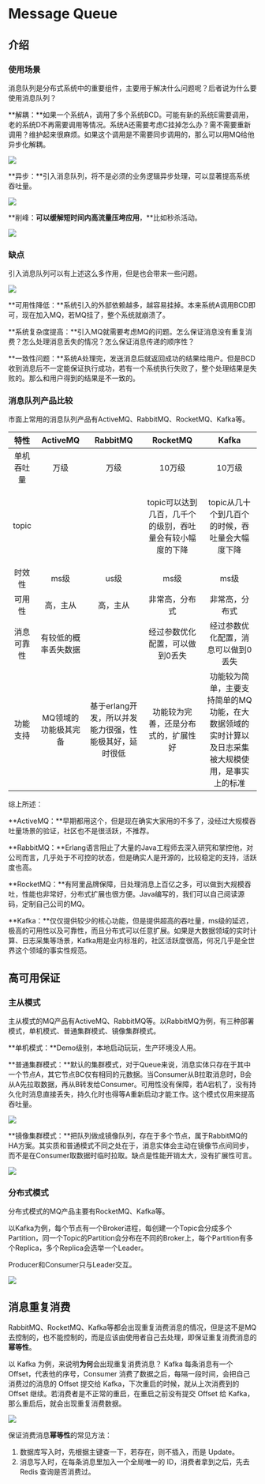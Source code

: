 # Message Queue

## 介绍

### 使用场景

消息队列是分布式系统中的重要组件，主要用于解决什么问题呢？后者说为什么要使用消息队列？

**解耦：**如果一个系统A，调用了多个系统BCD。可能有新的系统E需要调用，老的系统D不再需要调用等情况。系统A还需要考虑C挂掉怎么办？需不需要重新调用？维护起来很麻烦。如果这个调用是不需要同步调用的，那么可以用MQ给他异步化解耦。

![](../.gitbook/assets/tu-pian%20%286%29.png)

**异步：**引入消息队列，将不是必须的业务逻辑异步处理，可以显著提高系统吞吐量。

![](../.gitbook/assets/tu-pian%20%284%29.png)

**削峰：**可以缓解短时间内高流量压垮应用**，**比如秒杀活动。

![](../.gitbook/assets/tu-pian%20%282%29.png)

### 缺点

引入消息队列可以有上述这么多作用，但是也会带来一些问题。

![](../.gitbook/assets/tu-pian%20%285%29.png)

**可用性降低：**系统引入的外部依赖越多，越容易挂掉。本来系统A调用BCD即可，现在加入MQ，若MQ挂了，整个系统就崩溃了。

**系统复杂度提高：**引入MQ就需要考虑MQ的问题。怎么保证消息没有重复消费？怎么处理消息丢失的情况？怎么保证消息传递的顺序性？

**一致性问题：**系统A处理完，发送消息后就返回成功的结果给用户。但是BCD收到消息后不一定能保证执行成功，若有一个系统执行失败了，整个处理结果是失败的。那么和用户得到的结果是不一致的。

### 消息队列产品比较

市面上常用的消息队列产品有ActiveMQ、RabbitMQ、RocketMQ、Kafka等。

<table>
  <thead>
    <tr>
      <th style="text-align:center">特性</th>
      <th style="text-align:center">ActiveMQ</th>
      <th style="text-align:center">RabbitMQ</th>
      <th style="text-align:center">RocketMQ</th>
      <th style="text-align:center">Kafka</th>
    </tr>
  </thead>
  <tbody>
    <tr>
      <td style="text-align:center">单机吞吐量</td>
      <td style="text-align:center">万级</td>
      <td style="text-align:center">万级</td>
      <td style="text-align:center">10万级</td>
      <td style="text-align:center">10万级</td>
    </tr>
    <tr>
      <td style="text-align:center">topic</td>
      <td style="text-align:center"></td>
      <td style="text-align:center"></td>
      <td style="text-align:center">topic可以达到几百，几千个的级别，吞吐量会有较小幅度的下降</td>
      <td style="text-align:center">
        <p>topic从几十个到几百个的时候，吞吐量会大幅度下降</p>
        <p></p>
      </td>
    </tr>
    <tr>
      <td style="text-align:center">时效性</td>
      <td style="text-align:center">ms级</td>
      <td style="text-align:center">us级</td>
      <td style="text-align:center">ms级</td>
      <td style="text-align:center">ms级</td>
    </tr>
    <tr>
      <td style="text-align:center">可用性</td>
      <td style="text-align:center">高，主从</td>
      <td style="text-align:center">高，主从</td>
      <td style="text-align:center">非常高，分布式</td>
      <td style="text-align:center">非常高，分布式</td>
    </tr>
    <tr>
      <td style="text-align:center">消息可靠性</td>
      <td style="text-align:center">有较低的概率丢失数据</td>
      <td style="text-align:center"></td>
      <td style="text-align:center">经过参数优化配置，可以做到0丢失</td>
      <td style="text-align:center">经过参数优化配置，消息可以做到0丢失</td>
    </tr>
    <tr>
      <td style="text-align:center">功能支持</td>
      <td style="text-align:center">MQ领域的功能极其完备</td>
      <td style="text-align:center">基于erlang开发，所以并发能力很强，性能极其好，延时很低</td>
      <td style="text-align:center">功能较为完善，还是分布式的，扩展性好</td>
      <td style="text-align:center">功能较为简单，主要支持简单的MQ功能，在大数据领域的实时计算以及日志采集被大规模使用，是事实上的标准</td>
    </tr>
  </tbody>
</table>综上所述：

**ActiveMQ：**早期都用这个，但是现在确实大家用的不多了，没经过大规模吞吐量场景的验证，社区也不是很活跃，不推荐。

**RabbitMQ：**Erlang语言阻止了大量的Java工程师去深入研究和掌控他，对公司而言，几乎处于不可控的状态，但是确实人是开源的，比较稳定的支持，活跃度也高。

**RocketMQ：**有阿里品牌保障，日处理消息上百亿之多，可以做到大规模吞吐，性能也非常好，分布式扩展也很方便。Java编写的，我们可以自己阅读源码，定制自己公司的MQ。

**Kafka：**仅仅提供较少的核心功能，但是提供超高的吞吐量，ms级的延迟，极高的可用性以及可靠性，而且分布式可以任意扩展。如果是大数据领域的实时计算、日志采集等场景，Kafka用是业内标准的，社区活跃度很高，何况几乎是全世界这个领域的事实性规范。

## 高可用保证

### 主从模式

主从模式的MQ产品有ActiveMQ、RabbitMQ等。以RabbitMQ为例，有三种部署模式，单机模式、普通集群模式、镜像集群模式。

**单机模式：**Demo级别，本地启动玩玩，生产环境没人用。

**普通集群模式：**默认的集群模式，对于Queue来说，消息实体只存在于其中一个节点A，其它节点BC仅有相同的元数据。当Consumer从B拉取消息时，B会从A先拉取数据，再从B转发给Consumer。可用性没有保障，若A宕机了，没有持久化时消息直接丢失，持久化时也得等A重新启动才能工作。这个模式仅用来提高吞吐量。

![](../.gitbook/assets/tu-pian%20%288%29.png)

**镜像集群模式：**把队列做成镜像队列，存在于多个节点，属于RabbitMQ的HA方案。其实质和普通模式不同之处在于，消息实体会主动在镜像节点间同步，而不是在Consumer取数据时临时拉取。缺点是性能开销太大，没有扩展性可言。

![](../.gitbook/assets/tu-pian%20%281%29.png)

### 分布式模式

分布式模式的MQ产品主要有RocketMQ、Kafka等。

以Kafka为例，每个节点有一个Broker进程，每创建一个Topic会分成多个Partition，同一个Topic的Partition会分布在不同的Broker上，每个Partition有多个Replica，多个Replica会选举一个Leader。

Producer和Consumer只与Leader交互。

![](../.gitbook/assets/tu-pian%20%283%29.png)

## 消息重复消费

RabbitMQ、RocketMQ、Kafka等都会出现重复消费消息的情况，但是这不是MQ去控制的，也不能控制的，而是应该由使用者自己去处理，即保证重复消费消息的**幂等性**。

以 Kafka 为例，来说明**为何**会出现重复消费消息？Kafka 每条消息有一个 Offset，代表他的序号，Consumer 消费了数据之后，每隔一段时间，会把自己消费过的消息的 Offset 提交给 Kafka，下次重启的时候，就从上次消费到的 Offset 继续。若消费者是不正常的重启，在重启之前没有提交 Offset 给 Kafka，那么重启后，就会出现重复消费数据。

![](../.gitbook/assets/tu-pian.png)

保证消费消息**幂等性**的常见方法：

1. 数据库写入时，先根据主键查一下，若存在，则不插入，而是 Update。
2. 消息写入时，在每条消息里加入一个全局唯一的 ID，消费者拿到之后，先去 Redis 查询是否消费过。

